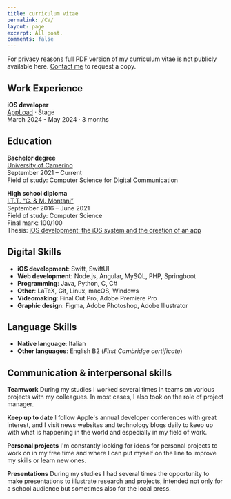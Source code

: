 ```yaml
---
title: curriculum vitae
permalink: /CV/
layout: page
excerpt: All post.
comments: false
---
```


For privacy reasons full PDF version of my curriculum vitae is not publicly available here. [Contact me](mailto:alessiorubicini16@icloud.com) to request a copy.

## Work Experience

**iOS developer**<br>
[AppLoad](https://appload.studio/) · Stage<br>
March 2024 - May 2024 · 3 months <br>

## Education

**Bachelor degree**<br>
[University of Camerino](https://www.unicam.it/)<br>
September 2021 – Current<br>
Field of study: Computer Science for Digital Communication<br>

**High school diploma**<br>
[I.T.T. “G. & M. Montani”](https://www.istitutomontani.edu.it/web/)<br>
September 2016 – June 2021<br>
Field of study: Computer Science<br>
Final mark: 100/100<br>
Thesis: [iOS development: the iOS system and the creation of an app](https://drive.google.com/file/d/197nPT6MwFeuIL1SBIBO4gKgBvfjlFrwj/view?usp=sharing)

## Digital Skills
- **iOS development**: Swift, SwiftUI
- **Web development**: Node.js, Angular, MySQL, PHP, Springboot
- **Programming**: Java, Python, C, C#
- **Other**: LaTeX, Git, Linux, macOS, Windows
- **Videomaking**: Final Cut Pro, Adobe Premiere Pro
- **Graphic design**: Figma, Adobe Photoshop, Adobe Illustrator

## Language Skills
- **Native language**: Italian
- **Other languages**: English B2 (*First Cambridge certificate*)


## Communication & interpersonal skills
**Teamwork** During my studies I worked several times in teams on various projects with my colleagues. In most cases, I also took on the role of project manager.

**Keep up to date** I follow Apple's annual developer conferences with great interest, and I visit news websites and technology blogs daily to keep up with what is happening in the world and especially in my field of work.

**Personal projects** I'm constantly looking for ideas for personal projects to work on in my free time and where I can put myself on the line to improve my skills or learn new ones.

**Presentations** During my studies I had several times the opportunity to make presentations to illustrate research and projects, intended not only for a school audience but sometimes also for the local press.